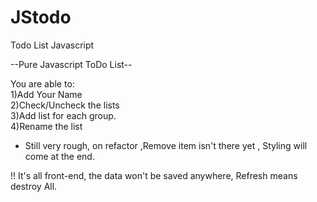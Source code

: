 JStodo
======

Todo List Javascript

--Pure Javascript ToDo List--

You are able to:<br>
1)Add Your Name <br>
2)Check/Uncheck the lists<br>
3)Add list for each group.<br>
4)Rename the list

- Still very rough, on refactor ,Remove item isn't there yet , Styling will come at the end.

!! It's all front-end, the data won't be saved anywhere, Refresh means destroy All.

